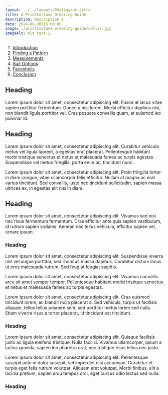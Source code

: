 ```yaml
---
layout: ../../layouts/PostLayout.astro
title: A PrintCostume Ordering Guide
description: Description 1
date: 2024-06-30T15:06:00
image: ./printcostume-ordering-guide/dollar.jpg
imageAlt: Alt text 1
---
```

<ol>
    <li><a href="printcostume-ordering-guide">Introduction</a></li>
    <li><a href="printcostume-ordering-guide/pattern-prep">Finding a Pattern</a></li>
    <li><a href="printcostume-ordering-guide/measurements">Measurements</a></li>
    <li><a href="printcostume-ordering-guide/suit-options">Suit Options</a></li>
    <li><a href="printcostume-ordering-guide/faceshells">Faceshells</a></li>
    <li><a href="printcostume-ordering-guide/conclusion">Conclusion</a></li>
</ol>

<!-- ![](./printcostume-ordering-guide/dollar.png) -->
## Heading

Lorem ipsum dolor sit amet, consectetur adipiscing elit. Fusce at lacus vitae sapien porttitor fermentum. Donec a nisi lorem. Morbi efficitur dapibus nisi, non blandit ligula porttitor vel. Cras posuere convallis quam, at euismod leo pulvinar id.

## Heading

Lorem ipsum dolor sit amet, consectetur adipiscing elit. Curabitur vehicula metus vel ligula laoreet, a egestas erat placerat. Pellentesque habitant morbi tristique senectus et netus et malesuada fames ac turpis egestas. Suspendisse vel metus fringilla, porta enim ac, tincidunt nunc.

Lorem ipsum dolor sit amet, consectetur adipiscing elit. Proin fringilla tortor in diam congue, vitae ullamcorper felis efficitur. Nullam at magna ac erat varius tincidunt. Sed convallis, justo nec tincidunt sollicitudin, sapien massa ultrices ex, in egestas elit nisi in diam.

## Heading

Lorem ipsum dolor sit amet, consectetur adipiscing elit. Vivamus sed nisi nec risus fermentum fermentum. Cras efficitur ante quis sapien vestibulum, id rutrum sapien sodales. Aenean nec tellus vehicula, efficitur sapien vel, ornare ipsum. 

### Heading

Lorem ipsum dolor sit amet, consectetur adipiscing elit. Suspendisse viverra nisl vel augue porttitor, sed rhoncus massa dapibus. Curabitur dictum lacus ut eros malesuada rutrum. Sed feugiat feugiat sagittis. 

Lorem ipsum dolor sit amet, consectetur adipiscing elit. Vivamus convallis arcu sit amet semper tempor. Pellentesque habitant morbi tristique senectus et netus et malesuada fames ac turpis egestas.

Lorem ipsum dolor sit amet, consectetur adipiscing elit. Cras euismod tincidunt lorem, ac blandit nulla placerat a. Sed vehicula, turpis ut facilisis aliquam, tellus tellus posuere sem, sed porttitor metus lorem sed nulla. Etiam viverra risus a tortor placerat, id tincidunt est tincidunt.

### Heading

Lorem ipsum dolor sit amet, consectetur adipiscing elit. Quisque facilisis justo ac ligula eleifend tristique. Nulla facilisi. Vivamus ullamcorper, ipsum a luctus gravida, sapien leo pharetra erat, nec tristique risus tellus nec justo.

Lorem ipsum dolor sit amet, consectetur adipiscing elit. Pellentesque suscipit ante in dolor suscipit, vel imperdiet nisi accumsan. Curabitur et turpis eget felis rutrum volutpat. Aliquam erat volutpat. Morbi finibus, elit a lacinia pretium, sapien arcu tempus orci, eget cursus odio lectus sed nulla.

### Heading
